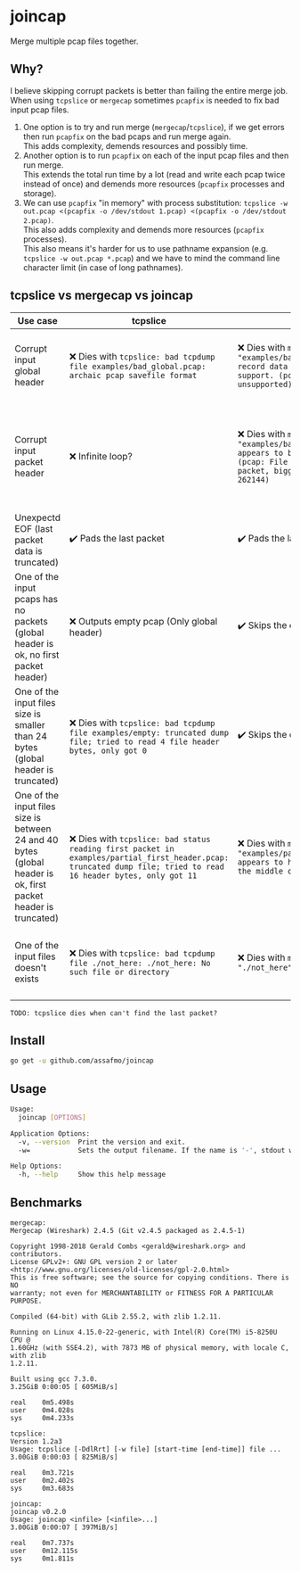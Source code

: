 # joincap

Merge multiple pcap files together.

## Why?

I believe skipping corrupt packets is better than failing the entire merge job.  
When using `tcpslice` or `mergecap` sometimes `pcapfix` is needed to fix bad input pcap files.

1.  One option is to try and run merge (`mergecap`/`tcpslice`), if we get errors then run `pcapfix` on the bad pcaps and run merge again.  
    This adds complexity, demends resources and possibly time.
2.  Another option is to run `pcapfix` on each of the input pcap files and then run merge.  
    This extends the total run time by a lot (read and write each pcap twice instead of once) and demends more resources (`pcapfix` processes and storage).
3.  We can use `pcapfix` "in memory" with process substitution: `tcpslice -w out.pcap <(pcapfix -o /dev/stdout 1.pcap) <(pcapfix -o /dev/stdout 2.pcap)`.  
    This also adds complexity and demends more resources (`pcapfix` processes).  
    This also means it's harder for us to use pathname expansion (e.g. `tcpslice -w out.pcap *.pcap`) and we have to mind the command line character limit (in case of long pathnames).

## tcpslice vs mergecap vs joincap

| Use case                                                                                                       | tcpslice                                                                                                                                                         | mergecap                                                                                                                                                                     | joincap                                                               | example                                                                                         |
| -------------------------------------------------------------------------------------------------------------- | ---------------------------------------------------------------------------------------------------------------------------------------------------------------- | ---------------------------------------------------------------------------------------------------------------------------------------------------------------------------- | --------------------------------------------------------------------- | ----------------------------------------------------------------------------------------------- |
| Corrupt input global header                                                                                    | :x: Dies with `tcpslice: bad tcpdump file examples/bad_global.pcap: archaic pcap savefile format`                                                                | :x: Dies with `mergecap: The file "examples/bad_global.pcap" contains record data that mergecap doesn't support. (pcap: major version 0 unsupported)`                        | :heavy_check_mark: Skips the corrupt input pcap                       | `examples/bad_global.pcap`                                                                      |
| Corrupt input packet header                                                                                    | :x: Infinite loop?                                                                                                                                               | :x: Dies with `mergecap: The file "examples/bad_first_header.pcap" appears to be damaged or corrupt. (pcap: File has 2368110654-byte packet, bigger than maximum of 262144)` | :heavy_check_mark: Skips the packet and tries to find the next header | `examples/bad_first_header.pcap`                                                                |
| Unexpectd EOF (last packet data is truncated)                                                                  | :heavy_check_mark: Pads the last packet                                                                                                                          | :heavy_check_mark: Pads the last packet                                                                                                                                      | :heavy_check_mark: Pads the last packet                               | `examples/unexpected_eof_on_first_packet.pcap`, `examples/unexpected_eof_on_second_packet.pcap` |
| One of the input pcaps has no packets (global header is ok, no first packet header)                            | :x: Outputs empty pcap (Only global header)                                                                                                                      | :heavy_check_mark: Skips the empty pcap                                                                                                                                      | :heavy_check_mark: Skips the empty input pcap                         | Merge `examples/ok.pcap` with `examples/no_packets.pcap`                                        |
| One of the input files size is smaller than 24 bytes (global header is truncated)                              | :x: Dies with `tcpslice: bad tcpdump file examples/empty: truncated dump file; tried to read 4 file header bytes, only got 0`                                    | :heavy_check_mark: Skips the corrupt pcap                                                                                                                                    | :heavy_check_mark: Skips the corrupt input pcap                       | Merge `examples/ok.pcap` with `examples/empty` or `examples/partial_global_header.pcap`         |
| One of the input files size is between 24 and 40 bytes (global header is ok, first packet header is truncated) | :x: Dies with `tcpslice: bad status reading first packet in examples/partial_first_header.pcap: truncated dump file; tried to read 16 header bytes, only got 11` | :x: Dies with `mergecap: The file "examples/partial_first_header.pcap" appears to have been cut short in the middle of a packet.`                                            | :heavy_check_mark: Skips the corrupt input pcap                       | Merge `examples/ok.pcap` with `examples/empty` or `examples/partial_global_header.pcap`         |
| One of the input files doesn't exists                                                                          | :x: Dies with `tcpslice: bad tcpdump file ./not_here: ./not_here: No such file or directory`                                                                     | :x: Dies with `mergecap: The file "./not_here" doesn't exist.`                                                                                                               | :heavy_check_mark: Skips the non existing input file                  | Merge `examples/ok.pcap` with `./not_here`                                                      |

`TODO: tcpslice dies when can't find the last packet?`

## Install

```bash
go get -u github.com/assafmo/joincap
```

## Usage

```bash
Usage:
  joincap [OPTIONS]

Application Options:
  -v, --version  Print the version and exit.
  -w=            Sets the output filename. If the name is '-', stdout will be used. (default: -)

Help Options:
  -h, --help     Show this help message
```

## Benchmarks

```
mergecap:
Mergecap (Wireshark) 2.4.5 (Git v2.4.5 packaged as 2.4.5-1)

Copyright 1998-2018 Gerald Combs <gerald@wireshark.org> and contributors.
License GPLv2+: GNU GPL version 2 or later <http://www.gnu.org/licenses/old-licenses/gpl-2.0.html>
This is free software; see the source for copying conditions. There is NO
warranty; not even for MERCHANTABILITY or FITNESS FOR A PARTICULAR PURPOSE.

Compiled (64-bit) with GLib 2.55.2, with zlib 1.2.11.

Running on Linux 4.15.0-22-generic, with Intel(R) Core(TM) i5-8250U CPU @
1.60GHz (with SSE4.2), with 7873 MB of physical memory, with locale C, with zlib
1.2.11.

Built using gcc 7.3.0.
3.25GiB 0:00:05 [ 605MiB/s]

real    0m5.498s
user    0m4.028s
sys     0m4.233s

tcpslice:
Version 1.2a3
Usage: tcpslice [-DdlRrt] [-w file] [start-time [end-time]] file ...
3.00GiB 0:00:03 [ 825MiB/s]

real    0m3.721s
user    0m2.402s
sys     0m3.683s

joincap:
joincap v0.2.0
Usage: joincap <infile> [<infile>...]
3.00GiB 0:00:07 [ 397MiB/s]

real    0m7.737s
user    0m12.115s
sys     0m1.811s
```
